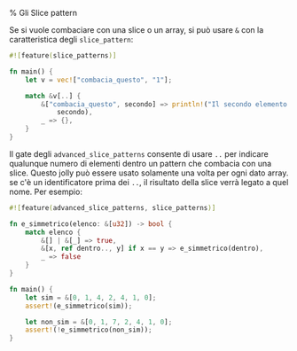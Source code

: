 % Gli Slice pattern

Se si vuole combaciare con una slice o un array, si può usare `&`
con la caratteristica degli `slice_pattern`:

```rust
#![feature(slice_patterns)]

fn main() {
    let v = vec!["combacia_questo", "1"];

    match &v[..] {
        &["combacia_questo", secondo] => println!("Il secondo elemento è {}",
            secondo),
        _ => {},
    }
}
```

Il gate degli `advanced_slice_patterns` consente di usare `..` per indicare
qualunque numero di elementi dentro un pattern che combacia con una slice.
Questo jolly può essere usato solamente una volta per ogni dato array.
se c'è un identificatore prima dei `..`, il risultato della slice verrà legato
a quel nome. Per esempio:

```rust
#![feature(advanced_slice_patterns, slice_patterns)]

fn e_simmetrico(elenco: &[u32]) -> bool {
    match elenco {
        &[] | &[_] => true,
        &[x, ref dentro.., y] if x == y => e_simmetrico(dentro),
        _ => false
    }
}

fn main() {
    let sim = &[0, 1, 4, 2, 4, 1, 0];
    assert!(e_simmetrico(sim));

    let non_sim = &[0, 1, 7, 2, 4, 1, 0];
    assert!(!e_simmetrico(non_sim));
}
```

